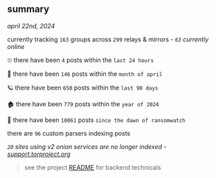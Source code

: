 
## summary
_april 22nd, 2024_

currently tracking `163` groups across `299` relays & mirrors - _`63` currently online_

⏲ there have been `4` posts within the `last 24 hours`

🦈 there have been `146` posts within the `month of april`

🪐 there have been `650` posts within the `last 90 days`

🏚 there have been `779` posts within the `year of 2024`

🦕 there have been `10061` posts `since the dawn of ransomwatch`

there are `96` custom parsers indexing posts

_`20` sites using v2 onion services are no longer indexed - [support.torproject.org](https://support.torproject.org/onionservices/v2-deprecation/)_

> see the project [README](https://github.com/joshhighet/ransomwatch#ransomwatch--) for backend technicals
